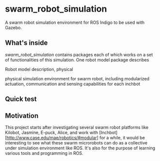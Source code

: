# swarm_robot_simulation
A swarm robot simulation environment for ROS Indigo to be used with Gazebo.

## What's inside
*swarm_robot_simulation* contains packages each of which works on a set of functionalities of this simulation. One robot model package describes 

Robot model description, physical

physical simulation environment for swarm robot, including modularized actuation, communication and sensing capabilities for each inchbot

## Quick test


## Motivation
This project starts after investigating several swarm robot platforms like Kilobot, Jasmine, E-puck, Alice, and work with [Inchbot] [http://www.case.edu/mae/robotics/#modular] for a while, it would be interesting to see what these swarm microrobots can do as a collective under simulation environment like ROS. It's also for the purpose of learning various tools and programming in ROS.

